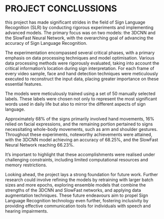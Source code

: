#  PROJECT CONCLUSSIONS

this project has made significant strides in the field of Sign Language Recognition (SLR) by conducting rigorous experiments and implementing advanced models. The primary focus was on two models: the 3DCNN and the SlowFast Neural Network, with the overarching goal of advancing the accuracy of Sign Language Recognition.

The experimentation encompassed several critical phases, with a primary emphasis on data processing techniques and model optimisation. Various data processing methods were rigorously evaluated, taking into account the critical information’s location during sign interpretation. For each frame of every video sample, face and hand detection techniques were meticulously executed to reconstruct the input data, placing greater importance on these essential features.

The models were meticulously trained using a set of 50 manually selected labels. These labels were chosen not only to represent the most significant words used in daily life but also to mirror the different aspects of sign language.

Approximately 68% of the signs primarily involved hand movements, 16% relied on facial expressions, and the remaining portion pertained to signs necessitating whole-body movements, such as arm and shoulder gestures. Throughout these experiments, noteworthy achievements were attained, with the 3DCNN model achieving an accuracy of 68.25%, and the SlowFast Neural Network reaching 66.23%. 

It’s important to highlight that these accomplishments were realised under challenging constraints, including limited computational resources and memory restrictions.

Looking ahead, the project lays a strong foundation for future work. Further research could involve refining the models by retraining with larger batch sizes and more epochs, exploring ensemble models that combine the strengths of the 3DCNN and SlowFast networks, and applying data augmentation techniques. These future endeavours aim to propel Sign Language Recognition technology even further, fostering inclusivity by providing effective communication tools for individuals with speech and hearing impairments.